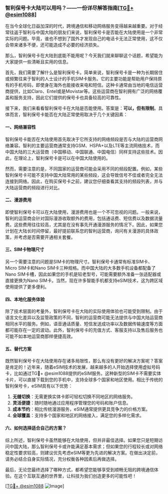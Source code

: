 ### 智利保号卡大陆可以用吗？——一份详尽解答指南[[TG💪+ @esim1088](https://t.me/s/esim1088)]

在当今全球化日益加深的时代，跨境通信和移动网络服务变得越来越重要。对于经常往返于智利与中国大陆的朋友们来说，智利保号卡是否能在大陆使用是一个非常实际的问题。毕竟，谁也不想到了国外才发现自己的电话卡无法正常使用，这不仅会带来诸多不便，还可能造成不必要的经济损失。

那么，智利保号卡在大陆到底能不能用呢？今天我们就来聊聊这个话题，希望能为大家提供一些清晰且实用的信息。

首先，我们需要了解什么是智利保号卡。简单来说，智利保号卡是一种为长期居住或频繁往来于智利的人士设计的手机SIM卡服务。它的主要功能是帮助用户保持原有的手机号码，即使身在海外也能接收来电和短信。这种卡通常由当地的电信运营商提供，比如Claro、Entel或是Movistar等。这些运营商在智利拥有广泛的网络覆盖和服务支持，因此它们提供的保号卡也具备较高的可靠性。

接下来，我们来看看智利保号卡在大陆是否能使用。答案是：**可以，但有限制**。具体而言，智利保号卡能否在大陆正常使用取决于几个关键因素：

#### 一、网络兼容性

智利保号卡能否在大陆使用首先取决于它所支持的网络频段是否与大陆的运营商网络兼容。智利的主要运营商通常支持GSM、HSPA+以及LTE等主流网络技术，而中国大陆的三大运营商（中国移动、中国联通、中国电信）同样支持这些技术。因此，在理论上，智利保号卡是可以在中国大陆使用的。

然而，需要注意的是，不同国家的运营商可能会采用不同的频段配置。例如，某些智利保号卡可能不支持中国大陆常用的某些频段，这会导致信号不佳或者完全无法连接到网络。因此，在购买保号卡之前，建议您仔细查看其支持的频段列表，并与大陆运营商的频段进行对比。

#### 二、漫游费用

即使智利保号卡可以在大陆使用，漫游费用也是一个不可忽视的问题。一般来说，智利的运营商会针对国际漫游收取额外的费用，包括通话费、短信费以及数据流量费。这些费用往往较高，尤其是在没有事先开通漫游服务的情况下。因此，如果您计划在大陆长时间停留，最好提前联系您的智利运营商，询问有关漫游的具体政策，并考虑是否需要开通相关套餐。

#### 三、SIM卡物理尺寸

另一个需要注意的问题是SIM卡的物理尺寸。智利保号卡通常有标准SIM卡、Micro SIM卡和Nano SIM卡三种规格。而中国大陆的大多数手机设备都配备了Nano SIM卡槽，因此如果您的手机是较老型号，可能需要额外准备一张适配器或直接更换为Nano SIM卡。当然，现在许多智能手机都支持eSIM技术，这为跨区域使用提供了更多便利。

#### 四、本地化服务体验

除了技术层面的考量外，智利保号卡在大陆的实际使用体验也可能受到限制。由于语言文化差异以及监管政策的不同，智利的运营商可能无法提供与中国大陆运营商相同水平的服务。例如，语音通话质量、短信发送成功率以及数据传输速度等方面都可能存在一定的波动。此外，智利保号卡的充值方式、客服支持以及售后服务也可能不如本地运营商那样便捷高效。

#### 五、替代方案

既然智利保号卡在大陆使用存在诸多局限性，那么有没有更好的解决方案呢？答案是肯定的！近年来，随着eSIM技术的发展，越来越多的人开始选择使用虚拟号码卡，比如通过TG💪+ @esim1088提供的eSIM服务。这种新型的SIM卡不需要实体卡片，可以直接下载到您的手机中，支持全球多个国家和地区使用。相比于传统的智利保号卡，eSIM具有以下优势：

1. **无缝切换**：无需更换实体卡即可轻松切换不同地区的网络服务。
2. **灵活便捷**：随时随地通过应用程序管理您的号码和账户信息。
3. **成本节约**：相比传统漫游服务，eSIM通常提供更具竞争力的价格方案。
4. **全球覆盖**：支持多个国家和地区的网络接入，满足您的多样化需求。

#### 六、如何选择适合自己的方案？

综上所述，智利保号卡虽然能够在大陆使用，但并非最佳选择。如果您只是短期访问中国大陆，那么智利保号卡或许能满足基本需求；但如果您的行程较长或对网络稳定性要求较高，则建议优先考虑eSIM等更为先进的解决方案。在做出决定前，请务必结合自身实际情况，充分权衡各种因素后再做选择。

最后，无论您最终选择了哪种方式，都希望您能够享受到顺畅无阻的跨境通信体验。在这个互联互通的世界里，让科技为我们创造更多的可能性吧！

[[TG💪+ @esim1088](https://t.me/s/esim1088) ![Image](https://i.postimg.cc/4NQfJmqS/Snipaste-2025-05-13-00-14-12.png)]